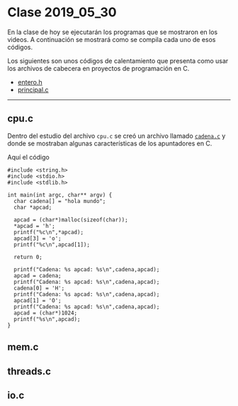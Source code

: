# Clase 2019_05_30

En la clase de hoy se ejecutarán los programas que se mostraron en los videos. A continuación se mostrará como se compila cada uno de esos códigos.

Los siguientes son unos códigos de calentamiento que presenta como usar los archivos de cabecera en proyectos de programación en C.

* [entero.h](entero.h)
* [principal.c](principal.c)

---


## cpu.c

Dentro del estudio del archivo `cpu.c` se creó un archivo llamado [`cadena.c`](cadena.c) y donde se mostraban algunas características de los apuntadores en C.

Aquí el código

```
#include <string.h>
#include <stdio.h>
#include <stdlib.h>

int main(int argc, char** argv) {
  char cadena[] = "hola mundo";
  char *apcad;

  apcad = (char*)malloc(sizeof(char));
  *apcad = 'h';
  printf("%c\n",*apcad);
  apcad[3] = 'o';
  printf("%c\n",apcad[1]);

  return 0;

  printf("Cadena: %s apcad: %s\n",cadena,apcad);
  apcad = cadena;
  printf("Cadena: %s apcad: %s\n",cadena,apcad);
  cadena[0] = 'H';
  printf("Cadena: %s apcad: %s\n",cadena,apcad);
  apcad[1] = 'O';
  printf("Cadena: %s apcad: %s\n",cadena,apcad);
  apcad = (char*)1024;
  printf("%s\n",apcad);
}
```

## mem.c

## threads.c

## io.c

